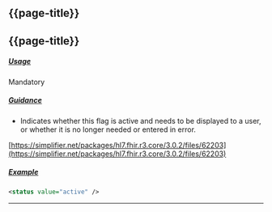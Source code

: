 ## {{page-title}}


## {{page-title}}

<h5><ins>Usage</ins></h5>

<span class="mro-circle mandatory" title="Mandatory"></span> Mandatory


<h5><ins>Guidance</ins></h5>

- 	Indicates whether this flag is active and needs to be displayed to a user, or whether it is no longer needed or entered in error.

<i class="fa fa-link"></i> [https://simplifier.net/packages/hl7.fhir.r3.core/3.0.2/files/62203](https://simplifier.net/packages/hl7.fhir.r3.core/3.0.2/files/62203)

<h5><ins>Example</ins></h5>

```xml
<status value="active" />
```

---

